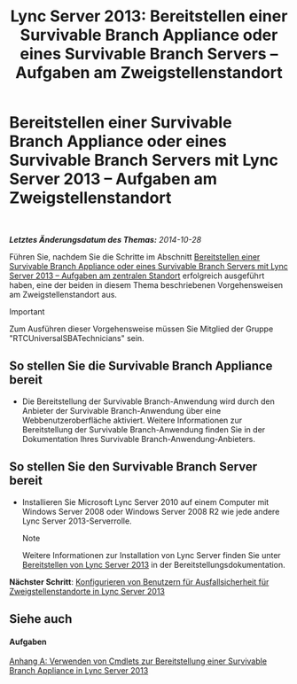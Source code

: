 ﻿---
title: 'Lync Server 2013: Bereitstellen einer Survivable Branch Appliance oder eines Survivable Branch Servers – Aufgaben am Zweigstellenstandort'
TOCTitle: Bereitstellen einer Survivable Branch Appliance oder eines Survivable Branch Servers – Aufgaben am Zweigstellenstandort
ms:assetid: 7989ba29-0419-46dd-892c-4ad3238afd56
ms:mtpsurl: https://technet.microsoft.com/de-de/library/Gg398599(v=OCS.15)
ms:contentKeyID: 49294482
ms.date: 05/19/2016
mtps_version: v=OCS.15
ms.translationtype: HT
---

# Bereitstellen einer Survivable Branch Appliance oder eines Survivable Branch Servers mit Lync Server 2013 – Aufgaben am Zweigstellenstandort

 

_**Letztes Änderungsdatum des Themas:** 2014-10-28_

Führen Sie, nachdem Sie die Schritte im Abschnitt [Bereitstellen einer Survivable Branch Appliance oder eines Survivable Branch Servers mit Lync Server 2013 – Aufgaben am zentralen Standort](lync-server-2013-deploying-a-survivable-branch-appliance-or-server-central-site-tasks.md) erfolgreich ausgeführt haben, eine der beiden in diesem Thema beschriebenen Vorgehensweisen am Zweigstellenstandort aus.


> [!IMPORTANT]
> Zum Ausführen dieser Vorgehensweise müssen Sie Mitglied der Gruppe "RTCUniversalSBATechnicians" sein.



## So stellen Sie die Survivable Branch Appliance bereit

  - Die Bereitstellung der Survivable Branch-Anwendung wird durch den Anbieter der Survivable Branch-Anwendung über eine Webbenutzeroberfläche aktiviert. Weitere Informationen zur Bereitstellung der Survivable Branch-Anwendung finden Sie in der Dokumentation Ihres Survivable Branch-Anwendung-Anbieters.

## So stellen Sie den Survivable Branch Server bereit

  - Installieren Sie Microsoft Lync Server 2010 auf einem Computer mit Windows Server 2008 oder Windows Server 2008 R2 wie jede andere Lync Server 2013-Serverrolle.
    

    > [!NOTE]
    > Weitere Informationen zur Installation von Lync Server finden Sie unter <A href="lync-server-2013-deploying-lync-server.md">Bereitstellen von Lync Server&nbsp;2013</A> in der Bereitstellungsdokumentation.



**Nächster Schritt**: [Konfigurieren von Benutzern für Ausfallsicherheit für Zweigstellenstandorte in Lync Server 2013](lync-server-2013-configuring-users-for-branch-site-resiliency.md)

## Siehe auch

#### Aufgaben

[Anhang A: Verwenden von Cmdlets zur Bereitstellung einer Survivable Branch Appliance in Lync Server 2013](lync-server-2013-appendix-a-using-cmdlets-to-deploy-a-survivable-branch-appliance.md)

